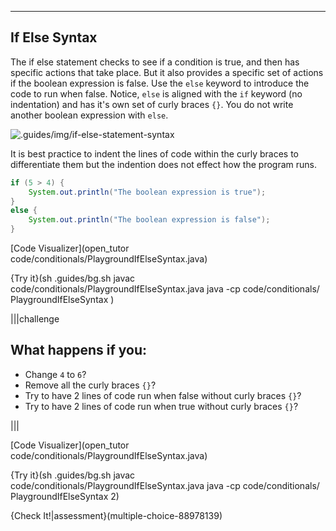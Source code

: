 ---

## If Else Syntax

The if else statement checks to see if a condition is true, and then has specific actions that take place. But it also provides a specific set of actions if the boolean expression is false. Use the `else` keyword to introduce the code to run when false. Notice, `else` is aligned with the `if` keyword (no indentation) and has it's own set of curly braces `{}`. You do not write another boolean expression with `else`.

![.guides/img/if-else-statement-syntax](.guides/img/if-else-statement-syntax.png)

It is best practice to indent the lines of code within the curly braces to differentiate them but the indention does not effect how the program runs.

```java
if (5 > 4) {
    System.out.println("The boolean expression is true");
}
else {
    System.out.println("The boolean expression is false");
}
```

[Code Visualizer](open_tutor code/conditionals/PlaygroundIfElseSyntax.java)

{Try it}(sh .guides/bg.sh javac code/conditionals/PlaygroundIfElseSyntax.java java -cp code/conditionals/ PlaygroundIfElseSyntax )

|||challenge
## What happens if you:
* Change `4` to `6`?
* Remove all the curly braces `{}`?
* Try to have 2 lines of code run when false without curly braces `{}`?
* Try to have 2 lines of code run when true without curly braces `{}`?

|||

[Code Visualizer](open_tutor code/conditionals/PlaygroundIfElseSyntax.java)

{Try it}(sh .guides/bg.sh javac code/conditionals/PlaygroundIfElseSyntax.java java -cp code/conditionals/ PlaygroundIfElseSyntax 2)

{Check It!|assessment}(multiple-choice-88978139)
